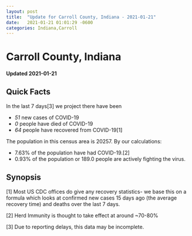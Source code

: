 ```yaml
---
layout: post
title:  "Update for Carroll County, Indiana - 2021-01-21"
date:   2021-01-21 01:01:29 -0600
categories: Indiana,Carroll
---
```


# Carroll County, Indiana
#### Updated 2021-01-21

## Quick Facts

In the last 7 days[3] we project there have been
- *51* new cases of COVID-19
- *0* people have died of COVID-19
- *64* people have recovered from COVID-19[1]

The population in this census area is 20257. By our calculations:
- 7.63% of the population have had COVID-19.[2]
- 0.93% of the population or 189.0 people are actively fighting the virus.

## Synopsis




[1] Most US CDC offices do give any recovery statistics- we base this on a formula which looks at confirmed new cases
15 days ago (the average recovery time) and deaths over the last 7 days.

[2] Herd Immunity is thought to take effect at around ~70-80%

[3] Due to reporting delays, this data may be incomplete.
 
    